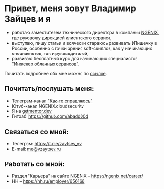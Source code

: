 # Привет, меня зовут Владимир Зайцев и я

- работаю заместителем технического директора в компании [NGENIX](https://ngenix.net), где руковожу дирекцией клиентского сервиса,
- выступаю, пишу статьи и всячески стараюсь развивать ИТишечку в России, особенно с точки зрения  soft-скиллов, как у начинающих специалистов, так и руководителей,
- развиваю бесплатный курс для начинающих специалистов ["Инженер облачных сервисов"](https://github.com/abadd00d/web-for-juniors).

Почитать подробнее обо мне можно по [ссылке](https://github.com/abadd00d/web-for-juniors?tab=readme-ov-file#%D0%BE%D0%B1-%D0%B0%D0%B2%D1%82%D0%BE%D1%80%D0%B5).

## Почитать/послушать меня:
- Телеграм-канал ["Как-то справляюсь"](https://t.me/smhowimanage)
- Ютуб-канал [NGENIX.cloudsecurity](https://www.youtube.com/channel/UCl4q90yLzaGOPlUngOa_4Vg)
- Я на [getmentor.dev](https://getmentor.dev/mentor/vladimir-zaycev-4235)
- Гитхаб: https://github.com/abadd00d

## Связаться со мной:
- Телеграм: https://t.me/zaytsev_vv
- E-mail: me@vzaytsev.ru

## Работать со мной:
- Раздел "Карьера" на сайте NGENIX – https://ngenix.net/career/
- HH – https://hh.ru/employer/656166
